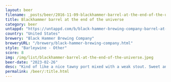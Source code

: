 ```yaml
---
layout: beer
filename: _posts/beer/2016-11-09-blackhammer-barrel-at-the-end-of-the-universe.md
title: Blackhammer barrel at the end of the universe
category: beer
untappd: "https://untappd.com/b/black-hammer-brewing-company-barrel-at-the-end-of-the-universe/4716904"
country: "United States"
brewery: "Black Hammer Brewing Company"
breweryURL: "/brewery/black-hammer-brewing-company.html"
style: "Barleywine - Other"
score: 8
img: /img/list/blackhammer-barrel-at-the-end-of-the-universe.jpeg
beer-date: "2023-02-26"
desc: "Kind of like a nice tawny port mixed with a weak stout. Sweet and delicious. Reminds me of Christmas"
permalink: /beer/:title.html
---
```

